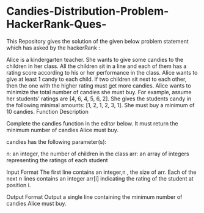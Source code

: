 # Candies-Distribution-Problem-HackerRank-Ques-

This Repository gives the solution of the given below problem statement which has asked by the hackerRank : 


Alice is a kindergarten teacher. She wants to give some candies to the children in her class.  All the children sit in a line and each of them has a rating score according to his or her performance in the class.  Alice wants to give at least 1 candy to each child. If two children sit next to each other, then the one with the higher rating must get more candies. Alice wants to minimize the total number of candies she must buy.
For example, assume her students' ratings are [4, 6, 4, 5, 6, 2]. She gives the students candy in the following minimal amounts: [1, 2, 1, 2, 3, 1]. She must buy a minimum of 10 candies.
Function Description

Complete the candies function in the editor below. It must return the minimum number of candies Alice must buy.

candies has the following parameter(s):

n: an integer, the number of children in the class
arr: an array of integers representing the ratings of each student

Input Format
The first line contains an integer,n , the size of arr.
Each of the next n lines contains an integer arr[i] indicating the rating of the student at position i.

Output Format
Output a single line containing the minimum number of candies Alice must buy.
